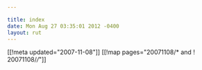 ```yaml
---

title: index
date: Mon Aug 27 03:35:01 2012 -0400
layout: rut
---
```


[[!meta updated="2007-11-08"]]
[[!map pages="20071108/* and ! 20071108/*/*"]]
